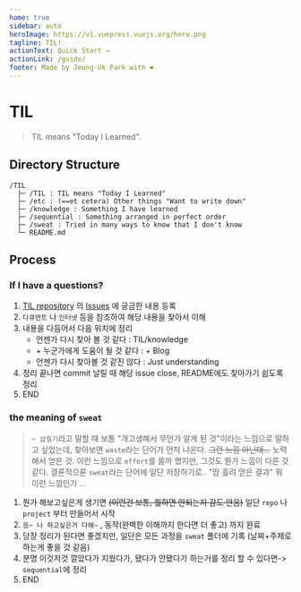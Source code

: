 ```yaml
---
home: true
sidebar: auto
heroImage: https://v1.vuepress.vuejs.org/hero.png
tagline: TIL!
actionText: Quick Start →
actionLink: /guide/
footer: Made by Jeong-Uk Park with ❤️
---
```


# TIL
> TIL means "Today I Learned".

## Directory Structure
```
/TIL
  ├─ /TIL : TIL means "Today I Learned"
  ├─ /etc : (==et cetera) Other things "Want to write down"
  ├─ /knowledge : Something I have learned
  ├─ /sequential : Something arranged in perfect order
  ├─ /sweat : Tried in many ways to know that I don't know
  └─ README.md
```

## Process
### If I have a questions?
1. [TIL repository](https://github.com/bin-e/TIL) 의 [Issues](https://github.com/bin-e/TIL/issues) 에 궁금한 내용 등록
2. `다큐먼트` 나 `인터넷` 등을 참조하여 해당 내용을 찾아서 이해
3. 내용을 다듬어서 다음 위치에 정리
    - 언젠가 다시 찾아 볼 것 같다 : TIL/knowledge
    - \+ 누군가에게 도움이 될 것 같다 : \+ Blog
    - 언젠가 다시 찾아볼 것 같진 않다 : Just understanding
4. 정리 끝나면 commit 날릴 때 해당 issue close, README에도 찾아가기 쉽도록 정리
5. END

### the meaning of `sweat`
> `~ 삽질기`라고 말할 때 보통 "개고생해서 무언가 알게 된 것"이라는 느낌으로 말하고 싶었는데, 찾아보면 `waste`라는 단어가 먼저 나온다. ~~그런 느낌 아닌데...~~
> 노력해서 얻은 것. 이런 느낌으로 `effort`를 쓸까 했지만, 그것도 뭔가 느낌이 다른 것 같다. 결론적으론 `sweat`라는 단어에 일단 저장하기로.. "땀 흘려 얻은 결과" 뭐 이런 느낌인가 ...
1. 뭔가 해보고싶은게 생기면 ~~(이런건 보통, 뭘하면 안되는지 감도 안옴)~~ 일단 `repo` 나 `project` 부터 만들어서 시작
2. `응~ 나 하고싶은거 다해~` , 동작(완벽한 이해까지 한다면 더 좋고) 까지 완료
3. 당장 정리가 된다면 좋겠지만, 일단은 모든 과정을 `sweat` 폴더에 기록 (날짜+주제로 하는게 좋을 것 같음)
4. 분명 이것저것 깔았다가 지웠다가, 됐다가 안됐다가 하는거를 정리 할 수 있다면-> `sequential`에 정리
5. END

<!--
update cname
-->
